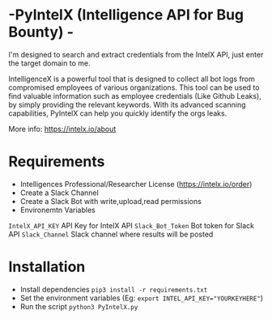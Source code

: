# -PyIntelX (Intelligence API for Bug Bounty) -
I'm designed to search and extract credentials from the IntelX API, just enter the target domain to me.


IntelligenceX is a powerful tool that is designed to collect all bot logs from compromised employees of various organizations. This tool can be used to find valuable information such as employee credentials (Like Github Leaks), by simply providing the relevant keywords. With its advanced scanning capabilities, PyIntelX can help you quickly identify the orgs leaks.

More info: https://intelx.io/about

# Requirements
* Intelligences Professional/Researcher License (https://intelx.io/order)
* Create a Slack Channel
* Create a Slack Bot with write,upload,read permissions
* Environemtn Variables 

```IntelX_API_KEY``` API Key for IntelX API
```Slack_Bot_Token``` Bot token for Slack API
```Slack_Channel``` Slack channel where results will be posted

# Installation

* Install dependencies ```pip3 install -r requirements.txt```
* Set the environment variables (Eg: ```export INTEL_API_KEY="YOURKEYHERE"```)
* Run the script ```python3 PyIntelX.py```

